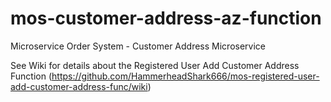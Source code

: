 # mos-customer-address-az-function
Microservice Order System - Customer Address Microservice

See Wiki for details about the Registered User Add Customer Address Function (https://github.com/HammerheadShark666/mos-registered-user-add-customer-address-func/wiki)  
